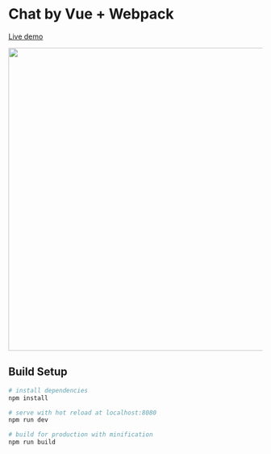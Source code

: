 # Chat by Vue + Webpack

[Live demo](http://coffcer.github.io/vue-chat/)

<img width="600" src="https://github.com/Coffcer/vue-chat/blob/master/intro.jpg">

## Build Setup

``` bash
# install dependencies
npm install

# serve with hot reload at localhost:8080
npm run dev

# build for production with minification
npm run build
```
